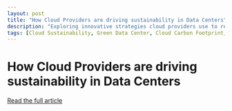 ```yaml
---
layout: post
title: "How Cloud Providers are driving sustainability in Data Centers"
description: "Exploring innovative strategies cloud providers use to reduce energy consumption and carbon footprint in data centers."
tags: [Cloud Sustainability, Green Data Center, Cloud Carbon Footprint, Green Cloud Computing, Data Center Efficiency]
---
```


# How Cloud Providers are driving sustainability in Data Centers



<p><a href="https://medium.com/@domenicoscudo/how-cloud-providers-are-driving-sustainability-in-data-centers-b25e4300ead7" target="_blank" rel="noopener noreferrer">Read the full article</a></p>
